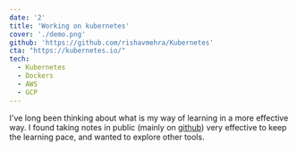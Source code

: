```yaml
---
date: '2'
title: 'Working on kubernetes'
cover: './demo.png'
github: 'https://github.com/rishavmehra/Kubernetes'
cta: "https://kubernetes.io/"
tech:
  - Kubernetes
  - Dockers
  - AWS
  - GCP
---
```


I've long been thinking about what is my way of learning in a more effective way. I found taking notes in public (mainly on [github](https://github.com/rishavmehra/Kubernetes)) very effective to keep the learning pace, and wanted to explore other tools.